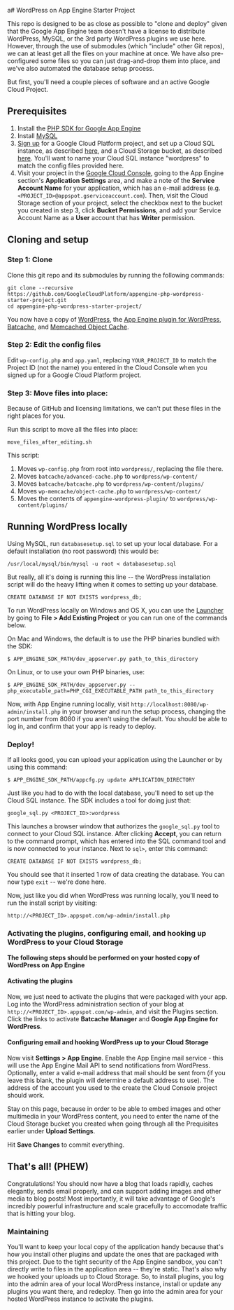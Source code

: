 a# WordPress on App Engine Starter Project

This repo is designed to be as close as possible to "clone and deploy" given that the Google App Engine
team doesn't have a license to distribute WordPress, MySQL, or the 3rd party WordPress plugins we use here.
However, through the use of submodules (which "include" other Git repos), we can at least get all the files on
your machine at once. We have also pre-configured some files so you can just drag-and-drop them into place,
and we've also automated the database setup process.

But first, you'll need a couple pieces of software and an active Google Cloud Project.

## Prerequisites

1. Install the [PHP SDK for Google App Engine](https://developers.google.com/appengine/downloads#Google_App_Engine_SDK_for_PHP)
2. Install [MySQL](http://dev.mysql.com/downloads/)
3. [Sign up](http://cloud.google.com/console) for a Google Cloud Platform project, and
set up a Cloud SQL instance, as described [here](https://developers.google.com/cloud-sql/docs/instances), and a 
Cloud Storage bucket, as described [here](https://developers.google.com/storage/docs/signup). You'll want to name 
your Cloud SQL instance "wordpress" to match the config files provided here.
4. Visit your project in the
[Google Cloud Console](http://cloud.google.com/console), going to the App Engine section's **Application Settings**
area, and make a note of the **Service Account Name** for your application, which has an e-mail address 
(e.g. `<PROJECT_ID>@appspot.gserviceaccount.com`). Then, visit the Cloud Storage section of your project,
select the checkbox next to the bucket you created in step 3, click 
**Bucket Permissions**, and add your Service Account Name as a **User** account that has **Writer** permission.

## Cloning and setup

### Step 1: Clone

Clone this git repo and its submodules by running the following commands:
   
    git clone --recursive https://github.com/GoogleCloudPlatform/appengine-php-wordpress-starter-project.git
    cd appengine-php-wordpress-starter-project/
    
You now have a copy of [WordPress](http://wordpress.org/), the 
[App Engine plugin for WordPress](http://wordpress.org/plugins/google-app-engine/),
[Batcache](http://wordpress.org/plugins/batcache/), and 
[Memcached Object Cache](http://wordpress.org/plugins/memcached/).

### Step 2: Edit the config files

Edit `wp-config.php` and `app.yaml`, replacing `YOUR_PROJECT_ID` to match the Project ID (not the name) you entered
in the Cloud Console when you signed up for a Google Cloud Platform project.

### Step 3: Move files into place:

Because of GitHub and licensing limitations, we can't put these files in the right places for you. 

Run this script to move all the files into place:

    move_files_after_editing.sh

This script: 

1. Moves `wp-config.php` from root into `wordpress/`, replacing the file there.
2. Moves `batcache/advanced-cache.php` to `wordpress/wp-content/`
3. Moves `batcache/batcache.php` to `wordpress/wp-content/plugins/`
4. Moves `wp-memcache/object-cache.php` to `wordpress/wp-content/`
5. Moves the contents of `appengine-wordpress-plugin/` to `wordpress/wp-content/plugins/`

## Running WordPress locally

Using MySQL, run `databasesetup.sql` to set up your local database. For a default installation (no root password) 
this would be: 

    /usr/local/mysql/bin/mysql -u root < databasesetup.sql
    
But really, all it's doing is running this line -- the WordPress installation script will do the heavy lifting
when it comes to setting up your database. 

    CREATE DATABASE IF NOT EXISTS wordpress_db;

To run WordPress locally on Windows and OS X, you can use the 
[Launcher](https://developers.google.com/appengine/downloads#Google_App_Engine_SDK_for_PHP) 
by going to **File > Add Existing Project** or you can run one of the commands below. 

On Mac and Windows, the default is to use the PHP binaries bundled with the SDK:

    $ APP_ENGINE_SDK_PATH/dev_appserver.py path_to_this_directory

On Linux, or to use your own PHP binaries, use:

    $ APP_ENGINE_SDK_PATH/dev_appserver.py --php_executable_path=PHP_CGI_EXECUTABLE_PATH path_to_this_directory
    
Now, with App Engine running locally, visit `http://localhost:8080/wp-admin/install.php` in your browser and run 
the setup process, changing the port number from 8080 if you aren't using the default. 
You should be able to log in, and confirm that your app is ready to deploy. 

### Deploy!

If all looks good, you can upload your application using the Launcher or by using this command:

    $ APP_ENGINE_SDK_PATH/appcfg.py update APPLICATION_DIRECTORY
    
Just like you had to do with the local database, you'll need to set up the Cloud SQL instance. The SDK includes
a tool for doing just that:

    google_sql.py <PROJECT_ID>:wordpress
    
This launches a browser window that authorizes the `google_sql.py` tool to connect to your Cloud SQL instance.
After clicking **Accept**, you can return to the command prompt, which has entered into the SQL command tool
and is now connected to your instance. Next to `sql>`, enter this command:

    CREATE DATABASE IF NOT EXISTS wordpress_db;    
    
You should see that it inserted 1 row of data creating the database. You can now type `exit` -- we're done here.

Now, just like you did when WordPress was running locally, you'll need to run the install script by visiting:

    http://<PROJECT_ID>.appspot.com/wp-admin/install.php

### Activating the plugins, configuring email, and hooking up WordPress to your Cloud Storage

**The following steps should be performed on your hosted copy of WordPress on App Engine**

#### Activating the plugins

Now, we just need to activate the plugins that were packaged with your app. Log into the WordPress 
administration section of your blog at `http://<PROJECT_ID>.appspot.com/wp-admin`, and visit the 
Plugins section. Click the links to activate **Batcache Manager** and **Google App Engine for WordPress**.

#### Configuring email and hooking WordPress up to your Cloud Storage

Now visit **Settings > App Engine**. Enable the App Engine mail service - this will use the App Engine Mail 
API to send notifications from WordPress. Optionally, enter a valid e-mail address that mail should be sent
from (if you leave this blank, the plugin will determine a default address to use). The address of the account 
you used to the create the Cloud Console project should work.

Stay on this page, because in order to be able to embed images and other multimedia in your WordPress content,
you need to enter the name of the Cloud Storage bucket you created when going through all the Prequisites earlier
under **Upload Settings**. 

Hit **Save Changes** to commit everything.

## That's all! (PHEW)

Congratulations! You should now have a blog that loads rapidly, caches elegantly, 
sends email properly, and can support adding images and other media to blog posts! Most importantly, 
it will take advantage of Google's incredibly powerful infrastructure and scale gracefully to
accomodate traffic that is hitting your blog.

### Maintaining

You'll want to keep your local copy of the application handy because that's how you install other plugins and update
the ones that are packaged with this project. Due to the tight security of the
App Engine sandbox, you can't directly write to files in the application area -- they're static. That's
also why we hooked your uploads up to Cloud Storage. So, to install plugins, you log into the admin area
of your local WordPress instance, install or update any plugins you want there, and
redeploy. Then go into the admin area for your hosted WordPress instance to activate the plugins. 
